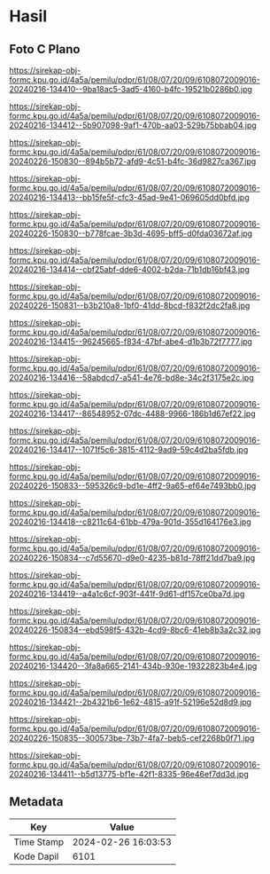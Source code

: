 # Hasil

## Foto C Plano

https://sirekap-obj-formc.kpu.go.id/4a5a/pemilu/pdpr/61/08/07/20/09/6108072009016-20240216-134410--9ba18ac5-3ad5-4160-b4fc-19521b0286b0.jpg

https://sirekap-obj-formc.kpu.go.id/4a5a/pemilu/pdpr/61/08/07/20/09/6108072009016-20240216-134412--5b907098-9af1-470b-aa03-529b75bbab04.jpg

https://sirekap-obj-formc.kpu.go.id/4a5a/pemilu/pdpr/61/08/07/20/09/6108072009016-20240226-150830--894b5b72-afd9-4c51-b4fc-36d9827ca367.jpg

https://sirekap-obj-formc.kpu.go.id/4a5a/pemilu/pdpr/61/08/07/20/09/6108072009016-20240216-134413--bb15fe5f-cfc3-45ad-9e41-069605dd0bfd.jpg

https://sirekap-obj-formc.kpu.go.id/4a5a/pemilu/pdpr/61/08/07/20/09/6108072009016-20240226-150830--b778fcae-3b3d-4695-bff5-d0fda03672af.jpg

https://sirekap-obj-formc.kpu.go.id/4a5a/pemilu/pdpr/61/08/07/20/09/6108072009016-20240216-134414--cbf25abf-dde6-4002-b2da-71b1db16bf43.jpg

https://sirekap-obj-formc.kpu.go.id/4a5a/pemilu/pdpr/61/08/07/20/09/6108072009016-20240226-150831--b3b210a8-1bf0-41dd-8bcd-f832f2dc2fa8.jpg

https://sirekap-obj-formc.kpu.go.id/4a5a/pemilu/pdpr/61/08/07/20/09/6108072009016-20240216-134415--96245665-f834-47bf-abe4-d1b3b72f7777.jpg

https://sirekap-obj-formc.kpu.go.id/4a5a/pemilu/pdpr/61/08/07/20/09/6108072009016-20240216-134416--58abdcd7-a541-4e76-bd8e-34c2f3175e2c.jpg

https://sirekap-obj-formc.kpu.go.id/4a5a/pemilu/pdpr/61/08/07/20/09/6108072009016-20240216-134417--86548952-07dc-4488-9966-186b1d67ef22.jpg

https://sirekap-obj-formc.kpu.go.id/4a5a/pemilu/pdpr/61/08/07/20/09/6108072009016-20240216-134417--1071f5c6-3815-4112-9ad9-59c4d2ba5fdb.jpg

https://sirekap-obj-formc.kpu.go.id/4a5a/pemilu/pdpr/61/08/07/20/09/6108072009016-20240226-150833--595326c9-bd1e-4ff2-9a65-ef64e7493bb0.jpg

https://sirekap-obj-formc.kpu.go.id/4a5a/pemilu/pdpr/61/08/07/20/09/6108072009016-20240216-134418--c8211c64-61bb-479a-901d-355d164176e3.jpg

https://sirekap-obj-formc.kpu.go.id/4a5a/pemilu/pdpr/61/08/07/20/09/6108072009016-20240226-150834--c7d55670-d9e0-4235-b81d-78ff21dd7ba9.jpg

https://sirekap-obj-formc.kpu.go.id/4a5a/pemilu/pdpr/61/08/07/20/09/6108072009016-20240216-134419--a4a1c6cf-903f-441f-9d61-df157ce0ba7d.jpg

https://sirekap-obj-formc.kpu.go.id/4a5a/pemilu/pdpr/61/08/07/20/09/6108072009016-20240226-150834--ebd598f5-432b-4cd9-8bc6-41eb8b3a2c32.jpg

https://sirekap-obj-formc.kpu.go.id/4a5a/pemilu/pdpr/61/08/07/20/09/6108072009016-20240216-134420--3fa8a665-2141-434b-930e-19322823b4e4.jpg

https://sirekap-obj-formc.kpu.go.id/4a5a/pemilu/pdpr/61/08/07/20/09/6108072009016-20240216-134421--2b4321b6-1e62-4815-a91f-52196e52d8d9.jpg

https://sirekap-obj-formc.kpu.go.id/4a5a/pemilu/pdpr/61/08/07/20/09/6108072009016-20240226-150835--300573be-73b7-4fa7-beb5-cef2268b0f71.jpg

https://sirekap-obj-formc.kpu.go.id/4a5a/pemilu/pdpr/61/08/07/20/09/6108072009016-20240216-134411--b5d13775-bf1e-42f1-8335-96e46ef7dd3d.jpg


## Metadata

| Key        | Value               |
| ---------- | ------------------- |
| Time Stamp | 2024-02-26 16:03:53 |
| Kode Dapil | 6101                |



